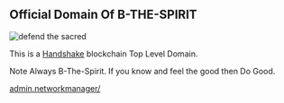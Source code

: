## Official Domain Of B-THE-SPIRIT

![defend the sacred](https://user-images.githubusercontent.com/37987346/90572388-e78c8c00-e181-11ea-9938-3bb0915909fa.jpg)

This is a [Handshake](https://handshake.org/) blockchain Top Level Domain. 

Note Always B-The-Spirit. If you know and feel the good then Do Good.

[admin.networkmanager/](http://admin.networkmanager/)
